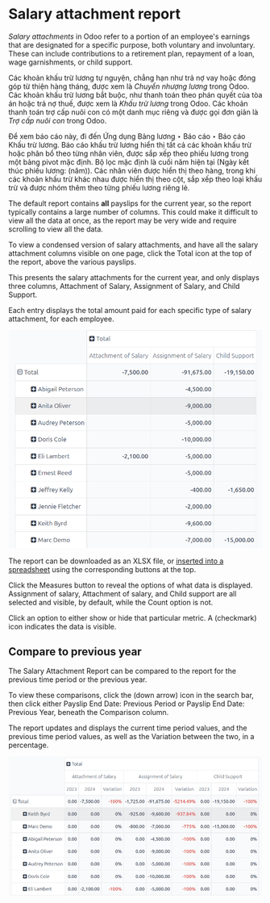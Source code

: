 # Salary attachment report

*Salary attachments* in Odoo refer to a portion of an employee's earnings that are designated for
a specific purpose, both voluntary and involuntary. These can include contributions to a retirement
plan, repayment of a loan, wage garnishments, or child support.

Các khoản khấu trừ lương tự nguyện, chẳng hạn như trả nợ vay hoặc đóng góp từ thiện hàng tháng, được xem là *Chuyển nhượng lương* trong Odoo. Các khoản khấu trừ lương bắt buộc, như thanh toán theo phán quyết của tòa án hoặc trả nợ thuế, được xem là *Khấu trừ lương* trong Odoo. Các khoản thanh toán trợ cấp nuôi con có một danh mục riêng và được gọi đơn giản là *Trợ cấp nuôi con* trong Odoo.

Để xem báo cáo này, đi đến Ứng dụng Bảng lương ‣ Báo cáo ‣ Báo cáo Khấu trừ lương. Báo cáo khấu trừ lương hiển thị tất cả các khoản khấu trừ hoặc phân bổ theo từng nhân viên, được sắp xếp theo phiếu lương trong một bảng pivot mặc định. Bộ lọc mặc định là cuối năm hiện tại (Ngày kết thúc phiếu lương: (năm)). Các nhân viên được hiển thị theo hàng, trong khi các khoản khấu trừ khác nhau được hiển thị theo cột, sắp xếp theo loại khấu trừ và được nhóm thêm theo từng phiếu lương riêng lẻ.

The default report contains **all** payslips for the current year, so the report typically contains
a large number of columns. This could make it difficult to view all the data at once, as the report
may be very wide and require scrolling to view all the data.

To view a condensed version of salary attachments, and have all the salary attachment columns
visible on one page, click the <i class="fa fa-minus-square-o"></i> Total icon at the top of the
report, above the various payslips.

This presents the salary attachments for the current year, and only displays three columns,
Attachment of Salary, Assignment of Salary, and Child Support.

Each entry displays the total amount paid for each specific type of salary attachment, for each
employee.

![The Attachment of Salary report that shows all salary garnishments in a condensed view.](../../../.gitbook/assets/salary-attachment.png)

The report can be downloaded as an XLSX file, or [inserted into a spreadsheet](../../productivity/spreadsheet/insert.md) using the corresponding buttons at the top.

Click the Measures button to reveal the options of what data is displayed.
Assignment of salary, Attachment of salary, and Child support
are all selected and visible, by default, while the Count option is not.

Click an option to either show or hide that particular metric. A <i class="fa fa-check"></i>
(checkmark) icon indicates the data is visible.

## Compare to previous year

The Salary Attachment Report can be compared to the report for the previous time period
or the previous year.

To view these comparisons, click the <i class="fa fa-caret-down"></i> (down arrow) icon in the
search bar, then click either Payslip End Date: Previous Period or Payslip
End Date: Previous Year, beneath the <i class="fa fa-adjust"></i> Comparison column.

The report updates and displays the current time period values, and the previous time period values,
as well as the Variation between the two, in a percentage.

![The salary attachment report modified to compare to the previous year.](../../../.gitbook/assets/comparison-attachment.png)
